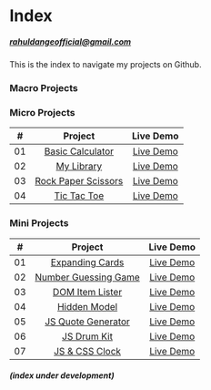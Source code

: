 # Index
##### rahuldangeofficial@gmail.com
This is the index to navigate my projects on Github.

### Macro Projects

### Micro Projects

|  #  |            Project             | Live Demo |
| :-: | :----------------------------: | :-------: |
| 01  |       [Basic Calculator](https://github.com/rahuldangeofficial/calculator)       | [Live Demo](https://rahuldangeofficial.github.io/calculator/)  |
| 02  |     [My Library](https://github.com/rahuldangeofficial/my-library)    | [Live Demo](https://rahuldangeofficial.github.io/my-library/)  |
| 03  |    [Rock Paper Scissors](https://github.com/rahuldangeofficial/rock-paper-scissors)     | [Live Demo](https://rahuldangeofficial.github.io/rock-paper-scissors/)  |
| 04  |  [Tic Tac Toe](https://github.com/rahuldangeofficial/tic-tac-toe)  | [Live Demo](https://rahuldangeofficial.github.io/tic-tac-toe/)  |

### Mini Projects

|  #  |            Project             | Live Demo |
| :-: | :----------------------------: | :-------: |
| 01  | [Expanding Cards](https://github.com/rahuldangeofficial/expanding-cards)  | [Live Demo](https://rahuldangeofficial.github.io/expanding-cards/)  |
| 02  | [Number Guessing Game](https://github.com/rahuldangeofficial/number-guessing-game)| [Live Demo](https://rahuldangeofficial.github.io/number-guessing-game/)  |
| 03  | [DOM Item Lister](https://github.com/rahuldangeofficial/dom-item-lister)| [Live Demo](https://rahuldangeofficial.github.io/dom-item-lister/)  |
| 04  | [Hidden Model](https://github.com/rahuldangeofficial/hidden-model)| [Live Demo](https://rahuldangeofficial.github.io/hidden-model/)  |
| 05  | [JS Quote Generator](https://github.com/rahuldangeofficial/javascript-quote-generator)| [Live Demo](https://rahuldangeofficial.github.io/javascript-quote-generator/)  |
| 06  | [JS Drum Kit ](https://github.com/rahuldangeofficial/JS-drum-kit)  | [Live Demo](https://rahuldangeofficial.github.io/JS-drum-kit/)  |
| 07  | [JS & CSS Clock ](https://github.com/rahuldangeofficial/JS-CSS-clock)  | [Live Demo](https://rahuldangeofficial.github.io/JS-CSS-clock/)  |



##### (index under development)
